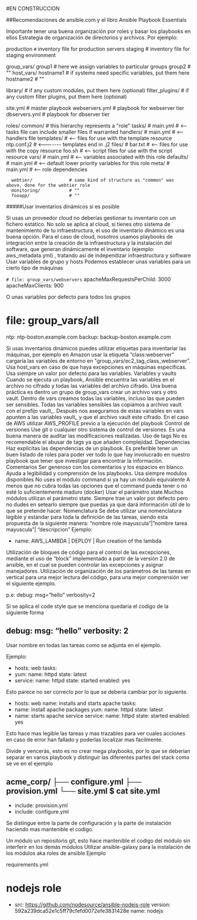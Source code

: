 #EN CONSTRUCCION

##Recomendaciones de ansible.com y el libro Ansible Playbook Essentials

Importante tener una buena organización por roles y basar los playbooks en ellos
Estrategia de organización de directorios y archivos. Por ejemplo:

  production                `#` inventory file for production servers
  staging                   # inventory file for staging environment

  group_vars/
     group1                 # here we assign variables to particular groups
     group2                 # ""
  host_vars/
     hostname1              # if systems need specific variables, put them here
     hostname2              # ""

  library/                  # if any custom modules, put them here (optional)
  filter_plugins/           # if any custom filter plugins, put them here (optional)

  site.yml                  # master playbook
  webservers.yml            # playbook for webserver tier
  dbservers.yml             # playbook for dbserver tier

  roles/
      common/               # this hierarchy represents a "role"
          tasks/            #
              main.yml      #  <-- tasks file can include smaller files if warranted
          handlers/         #
              main.yml      #  <-- handlers file
          templates/        #  <-- files for use with the template resource
              ntp.conf.j2   #  <------- templates end in .j2
          files/            #
              bar.txt       #  <-- files for use with the copy resource
              foo.sh        #  <-- script files for use with the script resource
          vars/             #
              main.yml      #  <-- variables associated with this role
          defaults/         #
              main.yml      #  <-- default lower priority variables for this role
          meta/             #
              main.yml      #  <-- role dependencies

      webtier/              # same kind of structure as "common" was above, done for the webtier role
      monitoring/           # ""
      fooapp/               # ""


#####Usar inventarios dinámicos si es posible

Si usas un proveedor cloud no deberías gestionar tu inventario con un fichero estático. No solo se aplica al cloud, si tienes otro sistema de mantenimiento de tu infraestructura, el uso de inventario dinámico es una buena opción.
Para el caso de cloud, nosotros usamos playbooks de integración entre la creación de la infraestructura y la instalación del software, que generan dinámicamente el inventario (ejemplo: aws_metadata.yml) , tratando así de independizar infraestructura y software
Usar variables de grupo y hosts
Podemos establecer unas variables para un cierto tipo de máquinas

`# file: group_vars/webservers`
apacheMaxRequestsPerChild: 3000
apacheMaxClients: 900

O unas variables por defecto para todos los grupos

# file: group_vars/all
ntp: ntp-boston.example.com
backup: backup-boston.example.com

Si usas inventarios dinámicos puedes utilizar etiquetas para inventariar las máquinas, por ejemplo en Amazon usar la etiqueta “class:webserver” cargaría las variables de entorno en "group_vars/ec2_tag_class_webserver".
Usa host_vars en caso de que haya excepciones en máquinas específicas.
Usa siempre un valor por defecto para las variables.
Variables y vaults
Cuando se ejecuta un playbook, Ansible encuentra las variables en el archivo no cifrado y todas las variables del archivo cifrado. Una buena práctica es dentro un grupo de group_vars crear un archivo vars y otro vault. Dentro de vars creamos todas las variables, incluso las que pueden ser sensibles.  Todas las variables sensibles las copiamos a archivo vault con el prefijo vault_. Después nos aseguramos de estas variables en vars apunten a las variables vault_ y que el archivo vault este cifrado.
En el caso de AWS utilizar AWS_PROFILE previo a la ejecución del playbook
Control de versiones
Use git o cualquier otro sistema de control de versiones. Es una buena manera de auditar las modificaciones realizadas.
Uso de tags
No es recomendable el abusar de tags ya que añaden complejidad.
Dependencias
Haz explícitas las dependencias de un playbook. Es preferible tener un buen listado de roles para poder ver todo lo que hay involucrado en nuestro playbook que tener que investigar para encontrar la información.
Comentarios
Ser generoso con los comentarios y los espacios en blanco. Ayuda a legibilidad y comprensión de los playbooks.
Usa siempre modulos disponibles
No uses el módulo command si ya hay un módulo equivalente
A menos que no cubra todas las opciones que el command pueda tener o no esté lo suficientemente maduro (docker)
Usar el parámetro state
Muchos módulos utilizan el parámetro state. Siempre trae un valor por defecto pero no dudes en setearlo siempre que puedas ya que dará información útil de lo que se pretende hacer.
Nomenclatura
Se debe utilizar una nomenclatura legible y estándar para toda la definición de las tareas, siendo esta propuesta de la siguiente manera:
“nombre role mayuscula”|”nombre tarea mayuscula”| “descripcion”
Ejemplo:
- name: AWS_LAMBDA | DEPLOY | Run creation of the lambda    

Utilización de bloques de código para el control de las excepciones, mediante el uso de “block” implementado a partir de la versión 2.0 de ansible, en el cual se pueden controlar las excepciones y asignar manejadores.
Utilización de organización de los parámetros de las tareas  en vertical para una mejor lectura del código, para una mejor comprensión ver el siguiente ejemplo.

p.e: 
debug: msg=”hello” verbosity=2

Si se aplica el code style que se menciona quedaria el codigo de la siguiente forma

debug:
  msg: “hello”
  verbosity: 2
-
Usar nombre en todas las tareas como se adjunta en el ejemplo.

Ejemplo:

- hosts: web tasks: 
- yum: name:
   httpd state: latest 
- service: 
   name: httpd 
   state: started 
   enabled: yes

Esto parece no ser correcto por lo que se deberia cambiar por lo siguiente.

- hosts: web 
  name: installs and starts apache tasks: 
- name: install apache packages 
  yum:
   name: httpd 
   state: latest 
- name: starts apache service 
   service:
    name: httpd 
    state: started 
    enabled: yes

Esto hace mas legible las tareas y mas trazables para ver cuales acciones en caso de error han fallado y poderlas localizar mas facilmente.

Divide y vencerás, esto es no crear mega playbooks, por lo que se deberian separar en varios playbook y distinguir las diferentes partes del stack como se ve en el ejemplo

acme_corp/ 
├── configure.yml 
├── provision.yml 
└── site.yml 
$ cat site.yml 
--- 
- include: provision.yml 
- include: configure.yml

Se distingue entre la parte de configuración y la parte de instalación haciendo mas mantenible el codigo.

Un módulo un repositorio git, esto hace mantenible el codigo del módulo sin interferir en los demás módulos 
Utilizar ansible-galaxy para la instalación de los módulos aka roles de ansible
Ejemplo


requirements.yml

# nodejs role
- src: https://github.com/nodesource/ansible-nodejs-role
  version: 592a239dca52e1c5ff79cfefd0072efe3831428e
  name: nodejs

 
